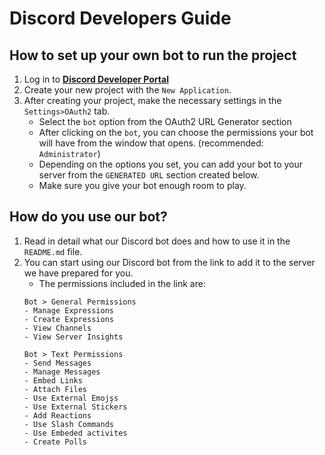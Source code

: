 # Discord Developers Guide


## How to set up your own bot to run the project

1. Log in to **[Discord Developer Portal](https://discord.com/developers/)**
2. Create your new project with the ``New Application``.
3. After creating your project, make the necessary settings in the ``Settings>OAuth2`` tab.
   - Select the ``bot`` option from the OAuth2 URL Generator section
   - After clicking on the ``bot``, you can choose the permissions your bot will have from the window that opens. (recommended: ``Administrator``)
   - Depending on the options you set, you can add your bot to your server from the ``GENERATED URL`` section created below.
   - Make sure you give your bot enough room to play.


## How do you use our bot?

1. Read in detail what our Discord bot does and how to use it in the ``README.md`` file.
2. You can start using our Discord bot from the link to add it to the server we have prepared for you.
   - The permissions included in the link are:
   ````
   Bot > General Permissions
   - Manage Expressions
   - Create Expressions
   - View Channels
   - View Server Insights

   Bot > Text Permissions
   - Send Messages
   - Manage Messages
   - Embed Links
   - Attach Files
   - Use External Emojşs
   - Use External Stickers
   - Add Reactions
   - Use Slash Commands
   - Use Embeded activites
   - Create Polls
   ````
